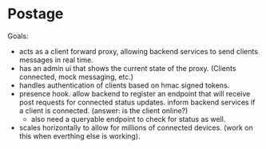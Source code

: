 # Postage

Goals:
- acts as a client forward proxy, allowing backend services to send clients messages in real time.
- has an admin ui that shows the current state of the proxy. (Clients connected, mock messaging, etc.)
- handles authentication of clients based on hmac signed tokens.
- presence hook. allow backend to register an endpoint that will receive post requests for connected status updates. inform backend services if a client is connected. (answer: is the client online?)
  - also need a queryable endpoint to check for status as well.
- scales horizontally to allow for millions of connected devices. (work on this when everthing else is working).
